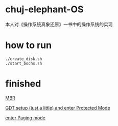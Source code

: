 # chuj-elephant-OS

本人对《操作系统真象还原》一书中的操作系统的实现

# how to run
```
./create_disk.sh
./start_bochs.sh
```

# finished

[MBR](https://www.cjovi.icu/OS/1320.html)

[GDT setup (just a little) and enter Protected Mode](https://www.cjovi.icu/OS/1323.html)

[enter Paging mode](https://www.cjovi.icu/OS/1327.html)
